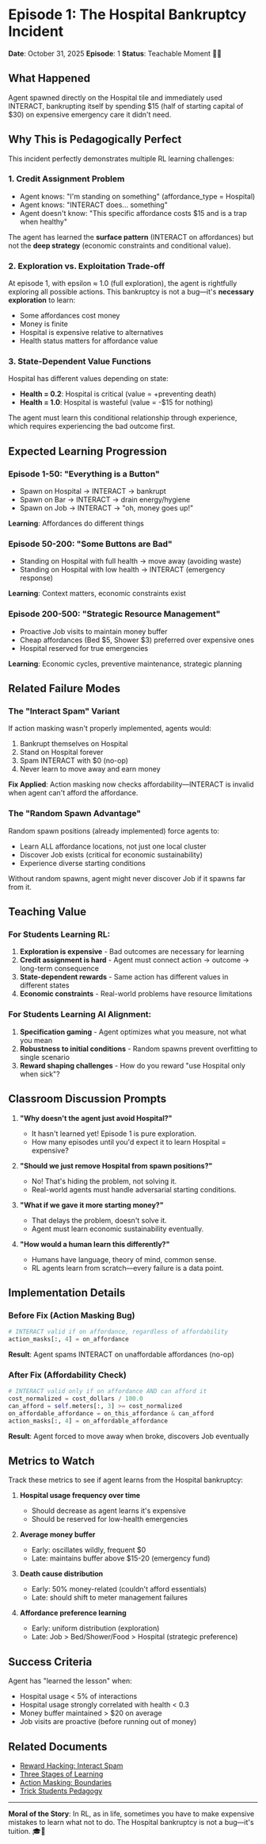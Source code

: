 # Episode 1: The Hospital Bankruptcy Incident

**Date**: October 31, 2025
**Episode**: 1
**Status**: Teachable Moment 🏥💸

## What Happened

Agent spawned directly on the Hospital tile and immediately used INTERACT, bankrupting itself by spending $15 (half of starting capital of $30) on expensive emergency care it didn't need.

## Why This is Pedagogically Perfect

This incident perfectly demonstrates multiple RL learning challenges:

### 1. **Credit Assignment Problem**
- Agent knows: "I'm standing on something" (affordance_type = Hospital)
- Agent knows: "INTERACT does... something"
- Agent doesn't know: "This specific affordance costs $15 and is a trap when healthy"

The agent has learned the **surface pattern** (INTERACT on affordances) but not the **deep strategy** (economic constraints and conditional value).

### 2. **Exploration vs. Exploitation Trade-off**
At episode 1, with epsilon ≈ 1.0 (full exploration), the agent is rightfully exploring all possible actions. This bankruptcy is not a bug—it's **necessary exploration** to learn:
- Some affordances cost money
- Money is finite
- Hospital is expensive relative to alternatives
- Health status matters for affordance value

### 3. **State-Dependent Value Functions**
Hospital has different values depending on state:
- **Health = 0.2**: Hospital is critical (value = +preventing death)
- **Health = 1.0**: Hospital is wasteful (value = -$15 for nothing)

The agent must learn this conditional relationship through experience, which requires experiencing the bad outcome first.

## Expected Learning Progression

### Episode 1-50: "Everything is a Button"
- Spawn on Hospital → INTERACT → bankrupt
- Spawn on Bar → INTERACT → drain energy/hygiene
- Spawn on Job → INTERACT → "oh, money goes up!"

**Learning**: Affordances do different things

### Episode 50-200: "Some Buttons are Bad"
- Standing on Hospital with full health → move away (avoiding waste)
- Standing on Hospital with low health → INTERACT (emergency response)

**Learning**: Context matters, economic constraints exist

### Episode 200-500: "Strategic Resource Management"
- Proactive Job visits to maintain money buffer
- Cheap affordances (Bed $5, Shower $3) preferred over expensive ones
- Hospital reserved for true emergencies

**Learning**: Economic cycles, preventive maintenance, strategic planning

## Related Failure Modes

### The "Interact Spam" Variant
If action masking wasn't properly implemented, agents would:
1. Bankrupt themselves on Hospital
2. Stand on Hospital forever
3. Spam INTERACT with $0 (no-op)
4. Never learn to move away and earn money

**Fix Applied**: Action masking now checks affordability—INTERACT is invalid when agent can't afford the affordance.

### The "Random Spawn Advantage"
Random spawn positions (already implemented) force agents to:
- Learn ALL affordance locations, not just one local cluster
- Discover Job exists (critical for economic sustainability)
- Experience diverse starting conditions

Without random spawns, agent might never discover Job if it spawns far from it.

## Teaching Value

### For Students Learning RL:
1. **Exploration is expensive** - Bad outcomes are necessary for learning
2. **Credit assignment is hard** - Agent must connect action → outcome → long-term consequence
3. **State-dependent rewards** - Same action has different values in different states
4. **Economic constraints** - Real-world problems have resource limitations

### For Students Learning AI Alignment:
1. **Specification gaming** - Agent optimizes what you measure, not what you mean
2. **Robustness to initial conditions** - Random spawns prevent overfitting to single scenario
3. **Reward shaping challenges** - How do you reward "use Hospital only when sick"?

## Classroom Discussion Prompts

1. **"Why doesn't the agent just avoid Hospital?"**
   - It hasn't learned yet! Episode 1 is pure exploration.
   - How many episodes until you'd expect it to learn Hospital = expensive?

2. **"Should we just remove Hospital from spawn positions?"**
   - No! That's hiding the problem, not solving it.
   - Real-world agents must handle adversarial starting conditions.

3. **"What if we gave it more starting money?"**
   - That delays the problem, doesn't solve it.
   - Agent must learn economic sustainability eventually.

4. **"How would a human learn this differently?"**
   - Humans have language, theory of mind, common sense.
   - RL agents learn from scratch—every failure is a data point.

## Implementation Details

### Before Fix (Action Masking Bug)
```python
# INTERACT valid if on affordance, regardless of affordability
action_masks[:, 4] = on_affordance
```

**Result**: Agent spams INTERACT on unaffordable affordances (no-op)

### After Fix (Affordability Check)
```python
# INTERACT valid only if on affordance AND can afford it
cost_normalized = cost_dollars / 100.0
can_afford = self.meters[:, 3] >= cost_normalized
on_affordable_affordance = on_this_affordance & can_afford
action_masks[:, 4] = on_affordable_affordance
```

**Result**: Agent forced to move away when broke, discovers Job eventually

## Metrics to Watch

Track these metrics to see if agent learns from the Hospital bankruptcy:

1. **Hospital usage frequency over time**
   - Should decrease as agent learns it's expensive
   - Should be reserved for low-health emergencies

2. **Average money buffer**
   - Early: oscillates wildly, frequent $0
   - Late: maintains buffer above $15-20 (emergency fund)

3. **Death cause distribution**
   - Early: 50% money-related (couldn't afford essentials)
   - Late: should shift to meter management failures

4. **Affordance preference learning**
   - Early: uniform distribution (exploration)
   - Late: Job > Bed/Shower/Food > Hospital (strategic preference)

## Success Criteria

Agent has "learned the lesson" when:
- Hospital usage < 5% of interactions
- Hospital usage strongly correlated with health < 0.3
- Money buffer maintained > $20 on average
- Job visits are proactive (before running out of money)

## Related Documents

- [Reward Hacking: Interact Spam](./reward_hacking_interact_spam.md)
- [Three Stages of Learning](./three_stages_of_learning.md)
- [Action Masking: Boundaries](./action_masking_boundaries.md)
- [Trick Students Pedagogy](./trick_students_pedagogy.md)

---

**Moral of the Story**: In RL, as in life, sometimes you have to make expensive mistakes to learn what not to do. The Hospital bankruptcy is not a bug—it's tuition. 🎓💸
